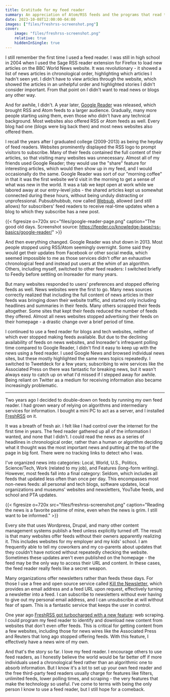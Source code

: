 ```yaml
---
title: Gratitude for my feed reader
summary: An appreciation of Atom/RSS feeds and the programs that read them.
date: 2023-10-08T12:00:00-04:00
images: ["files/freshrss-screenshot.png"]
cover:
    image: "files/freshrss-screenshot.png"
    relative: true
    hiddenInSingle: true
---
```


I still remember the first time I used a feed reader. I was still in high school in 2004 when I used the Sage RSS reader extension for Firefox to load new articles on the BBC World News website. It was revolutionary - it showed a list of news articles in chronological order, highlighting which articles I hadn't seen yet. I didn't have to view articles through the website, which showed the articles in an unhelpful order and highlighted stories I didn't consider important. From that point on I didn't want to read news or blogs any other way.

And for awhile, I didn't. A year later, [Google Reader](https://en.wikipedia.org/wiki/Google_Reader) was released, which brought RSS and Atom feeds to a larger audience. Gradually, many more people starting using them, even those who didn't have any technical background. Most websites also offered RSS or Atom feeds as well. Every blog had one (blogs were big back then) and most news websites also offered them.

I recall the years after I graduated college (2009-2013) as being the heyday of feed readers. Websites prominently displayed the RSS logo to prompt visitors to subscribe. Many of their feeds contained the full content of their articles, so that visiting many websites was unnecessary. Almost all of my friends used Google Reader; they would use the "share" feature for interesting articles, which would then show up in my feed, and I would occasionally do the same. Google Reader was sort of our "morning coffee" in that it was the first website we'd visit in the morning to get a sense of what was new in the world. It was a tab we kept open at work while we labored away at our entry-level jobs - the shared articles kept us somewhat connected during these hours, without being unduly distracting or unprofessional. Pubsubhubbub, now called [Websub](https://en.wikipedia.org/wiki/WebSub), allowed (and still allows) for subscribers' feed readers to receive real-time updates when a blog to which they subscribe has a new post.

{{< figresize o=720x src="files/google-reader-page.png" caption="The good old days. Screenshot source: https://feeder.co/knowledge-base/rss-basics/google-reader/" >}}

And then everything changed. Google Reader was shut down in 2013. Most people stopped using RSS/Atom seemingly overnight. Some said they would get their updates from Facebook or other social media, which seemed impossible to me as those services didn't offer an exhaustive chronological feed and instead put users at the whim of an algorithm. Others, including myself, switched to other feed readers: I switched briefly to Feedly before settling on Inoreader for many years.

But many websites responded to users' preferences and stopped offering feeds as well. News websites were the first to go. Many news sources correctly realized that including the full content of news articles in their feeds was bringing down their website traffic, and started only including headlines and summaries in their feeds. Many others scrapped their feeds altogether. Some sites that kept their feeds reduced the number of feeds they offered. Almost all news websites stopped advertising their feeds on their homepage - a drastic change over a brief period of time.

I continued to use a feed reader for blogs and tech websites, neither of which ever stopped making feeds available. But due to the declining availability of feeds on news websites, and Inoreader's infrequent polling time compared to Google Reader, I didn't find it easy to keep up with the news using a feed reader. I used Google News and browsed individual news sites, but these mostly highlighted the same news topics repeatedly. I switched to Tweetdeck for a few years; subscribing to wire services like the Associated Press on there was fantastic for breaking news, but it wasn't always easy to catch up on what I'd missed if I stepped away for awhile. Being reliant on Twitter as a medium for receiving information also became increasingly problematic.

---

Two years ago I decided to double-down on feeds by running my own feed reader. I had grown weary of relying on algorithms and intermediary services for information. I bought a mini PC to act as a server, and I installed [FreshRSS](https://freshrss.org) on it.

It was a breath of fresh air. I felt like I had control over the internet for the first time in years. The feed reader gathered up all of the information I wanted, and none that I didn't. I could read the news as a series of headlines in chronological order, rather than a human or algorithm deciding what it thought was the most important news and putting at the top of the page in big font. There were no tracking links to detect who I was.

I've organized news into categories: Local, World, U.S., Politics, Science/Tech, Work (related to my job), and Features (long-form writing). However, most feeds fall into a final category: Seldom, which includes all feeds that updated less often than once per day. This encompasses most non-news feeds: all personal and tech blogs, software updates, local organizations and museums' websites and newsletters, YouTube feeds, and school and PTA updates.

{{< figresize o=720x src="files/freshrss-screenshot.png" caption="Reading the news is a favorite pastime of mine, even when the news is grim. I still want to be informed." >}}

Every site that uses Wordpress, Drupal, and many other content management systems publish a feed unless explicitly turned off. The result is that many websites offer feeds without their owners apparently realizing it. This includes websites for my employer and my kids' school. I am frequently able to tell my coworkers and my co-parents about updates that they couldn't have noticed without repeatedly checking the website. Sometimes these updates aren't even published on the homepage - the feed may be the only way to access their URL and content. In these cases, the feed reader really feels like a secret weapon.

Many organizations offer newsletters rather than feeds these days. For those I use a free and open source service called [Kill the Newsletter](https://kill-the-newsletter.com/), which provides an email address and a feed URL upon request, effectively turning a newsletter into a feed. I can subscribe to newsletters without ever having to give out my personal email address, and I can unsubscribe at will without fear of spam. This is a fantastic service that keeps the user in control.

One year ago [FreshRSS got turbocharged with a new feature](https://github.com/FreshRSS/FreshRSS/releases/tag/1.20.0): web scraping. I could program my feed reader to identify and download new content from websites that don't even offer feeds. This is critical for getting content from a few websites, including those for news wires like the Associated Press and Reuters that long ago stopped offering feeds. With this feature, I effectively have a news wire of my own.

And that's the story so far. I love my feed reader. I encourage others to use feed readers, as I honestly believe the world would be far better off if more individuals used a chronological feed rather than an algorithmic one to absorb information. But I know it's a lot to set up your own feed reader and the free third-party feed readers usually charge for features like filters, unlimited feeds, lower polling times, and scraping - the very features that make the technology so useful. I've come to terms with being the only person I know to use a feed reader, but I still hope for a comeback.
